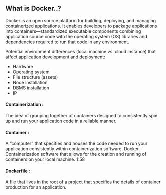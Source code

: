 ## What is Docker..?
Docker is an open source platform for building, deploying, and managing containerized applications. It enables developers to package applications into containers—standardized executable components combining application source code with the operating system (OS) libraries and dependencies required to run that code in any environment.

Potential environment differences (local machine vs. cloud instance) that affect application development and deployment:

- Hardware
- Operating system
- File structure (assets)
- Node installation
- DBMS installation
- IP

#### Containerization :
 The idea of grouping together of containers designed to consistently spin up and run your application code in a reliable manner.
#### Container :
 A “computer” that specifies and houses the code needed to run your application consistently within containerization software.
Docker - Containerization software that allows for the creation and running of containers on your local machine.
1:58
#### Dockerfile :
 A file that lives in the root of a project that specifies the details of container production for an application.